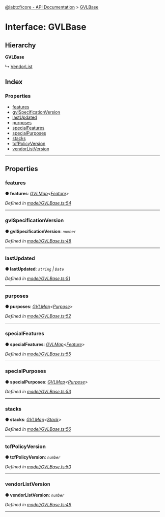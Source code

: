 [@iabtcf/core - API Documentation](../README.md) > [GVLBase](../interfaces/gvlbase.md)

# Interface: GVLBase

## Hierarchy

**GVLBase**

↳  [VendorList](vendorlist.md)

## Index

### Properties

* [features](gvlbase.md#features)
* [gvlSpecificationVersion](gvlbase.md#gvlspecificationversion)
* [lastUpdated](gvlbase.md#lastupdated)
* [purposes](gvlbase.md#purposes)
* [specialFeatures](gvlbase.md#specialfeatures)
* [specialPurposes](gvlbase.md#specialpurposes)
* [stacks](gvlbase.md#stacks)
* [tcfPolicyVersion](gvlbase.md#tcfpolicyversion)
* [vendorListVersion](gvlbase.md#vendorlistversion)

---

## Properties

<a id="features"></a>

###  features

**● features**: *[GVLMap](gvlmap.md)<[Feature](feature.md)>*

*Defined in [model/GVLBase.ts:54](https://github.com/chrispaterson/iabtcf-es/blob/581b3d4/modules/core/src/model/GVLBase.ts#L54)*

___
<a id="gvlspecificationversion"></a>

###  gvlSpecificationVersion

**● gvlSpecificationVersion**: *`number`*

*Defined in [model/GVLBase.ts:48](https://github.com/chrispaterson/iabtcf-es/blob/581b3d4/modules/core/src/model/GVLBase.ts#L48)*

___
<a id="lastupdated"></a>

###  lastUpdated

**● lastUpdated**: *`string` \| `Date`*

*Defined in [model/GVLBase.ts:51](https://github.com/chrispaterson/iabtcf-es/blob/581b3d4/modules/core/src/model/GVLBase.ts#L51)*

___
<a id="purposes"></a>

###  purposes

**● purposes**: *[GVLMap](gvlmap.md)<[Purpose](purpose.md)>*

*Defined in [model/GVLBase.ts:52](https://github.com/chrispaterson/iabtcf-es/blob/581b3d4/modules/core/src/model/GVLBase.ts#L52)*

___
<a id="specialfeatures"></a>

###  specialFeatures

**● specialFeatures**: *[GVLMap](gvlmap.md)<[Feature](feature.md)>*

*Defined in [model/GVLBase.ts:55](https://github.com/chrispaterson/iabtcf-es/blob/581b3d4/modules/core/src/model/GVLBase.ts#L55)*

___
<a id="specialpurposes"></a>

###  specialPurposes

**● specialPurposes**: *[GVLMap](gvlmap.md)<[Purpose](purpose.md)>*

*Defined in [model/GVLBase.ts:53](https://github.com/chrispaterson/iabtcf-es/blob/581b3d4/modules/core/src/model/GVLBase.ts#L53)*

___
<a id="stacks"></a>

###  stacks

**● stacks**: *[GVLMap](gvlmap.md)<[Stack](stack.md)>*

*Defined in [model/GVLBase.ts:56](https://github.com/chrispaterson/iabtcf-es/blob/581b3d4/modules/core/src/model/GVLBase.ts#L56)*

___
<a id="tcfpolicyversion"></a>

###  tcfPolicyVersion

**● tcfPolicyVersion**: *`number`*

*Defined in [model/GVLBase.ts:50](https://github.com/chrispaterson/iabtcf-es/blob/581b3d4/modules/core/src/model/GVLBase.ts#L50)*

___
<a id="vendorlistversion"></a>

###  vendorListVersion

**● vendorListVersion**: *`number`*

*Defined in [model/GVLBase.ts:49](https://github.com/chrispaterson/iabtcf-es/blob/581b3d4/modules/core/src/model/GVLBase.ts#L49)*

___

